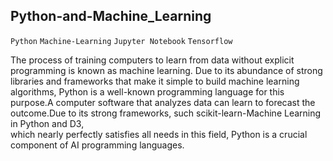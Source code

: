 ## Python-and-Machine_Learning
`Python` `Machine-Learning` `Jupyter Notebook` `Tensorflow`

The process of training computers to learn from data without explicit programming is known as machine learning. 
Due to its abundance of strong libraries and frameworks that make it simple to build machine learning algorithms, 
Python is a well-known programming language for this purpose.A computer software that analyzes data can learn to 
forecast the outcome.Due to its strong frameworks, such scikit-learn-Machine Learning in Python and D3,  
which nearly perfectly satisfies all needs in this field, Python is a crucial component of AI programming languages. 
 

